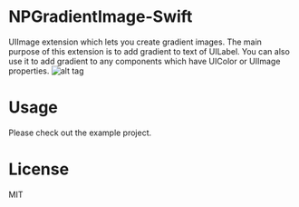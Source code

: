# NPGradientImage-Swift
UIImage extension which lets you create gradient images. The main purpose of this extension is to add gradient to text of UILabel. You can also use it to add gradient to any components which have UIColor or UIImage properties.
![alt tag](http://i.imgur.com/KMPQdgV.png)
# Usage
Please check out the example project.
# License
MIT
